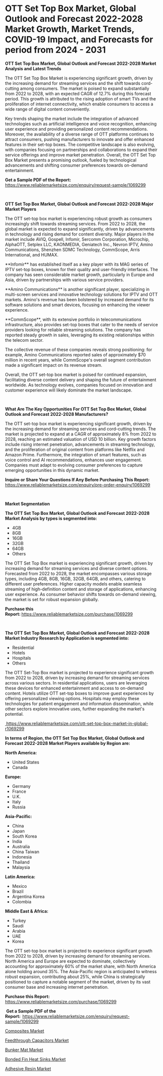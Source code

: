 <p><h1>OTT Set Top Box Market, Global Outlook and Forecast 2022-2028 Market Growth, Market Trends, COVID-19 Impact, and Forecasts for period from 2024 - 2031</h1></p><p><strong>OTT Set Top Box Market, Global Outlook and Forecast 2022-2028 Market Analysis and Latest Trends</strong></p>
<p><p>The OTT Set Top Box Market is experiencing significant growth, driven by the increasing demand for streaming services and the shift towards cord-cutting among consumers. The market is poised to expand substantially from 2022 to 2028, with an expected CAGR of 12.7% during this forecast period. This growth is attributed to the rising adoption of smart TVs and the proliferation of internet connectivity, which enable consumers to access a wide range of digital content conveniently.</p><p>Key trends shaping the market include the integration of advanced technologies such as artificial intelligence and voice recognition, enhancing user experience and providing personalized content recommendations. Moreover, the availability of a diverse range of OTT platforms continues to attract consumers, pushing manufacturers to innovate and offer enhanced features in their set-top boxes. The competitive landscape is also evolving, with companies focusing on partnerships and collaborations to expand their service offerings and improve market penetration. Overall, the OTT Set Top Box Market presents a promising outlook, fueled by technological advancements and shifting consumer preferences towards on-demand entertainment.</p></p>
<p><strong>Get a Sample PDF of the Report:&nbsp;</strong> <a href="https://www.reliablemarketsize.com/enquiry/request-sample/1069299">https://www.reliablemarketsize.com/enquiry/request-sample/1069299</a></p>
<p>&nbsp;</p>
<p><strong>OTT Set Top Box Market, Global Outlook and Forecast 2022-2028 Major Market Players</strong></p>
<p><p>The OTT set-top box market is experiencing robust growth as consumers increasingly shift towards streaming services. From 2022 to 2028, the global market is expected to expand significantly, driven by advancements in technology and rising demand for content diversity. Major players in the market include AVIQ, Gospell, Infomir, Sercomm Corporation, Microchip, AlphaOTT, Setplex LLC, KAONMEDIA, Geniatech Inc., Nevron IPTV, Amino Communications, Shenzhen SDMC Technology, CommScope, Arris International, and HUMAX.</p><p>**Infomir** has established itself as a key player with its MAG series of IPTV set-top boxes, known for their quality and user-friendly interfaces. The company has seen considerable market growth, particularly in Europe and Asia, driven by partnerships with various service providers.</p><p>**Amino Communications** is another significant player, specializing in multi-screen services and innovative technology solutions for IPTV and OTT markets. Amino's revenue has been bolstered by increased demand for its software solutions and smart devices, focusing on enhancing the viewer experience.</p><p>**CommScope**, with its extensive portfolio in telecommunications infrastructure, also provides set-top boxes that cater to the needs of service providers looking for reliable streaming solutions. The company has reported steady growth in sales, leveraging its existing relationships within the telecom sector.</p><p>The collective revenue of these companies reveals strong positioning: for example, Amino Communications reported sales of approximately $70 million in recent years, while CommScope's overall segment contribution made a significant impact on its revenue stream.</p><p>Overall, the OTT set-top box market is poised for continued expansion, facilitating diverse content delivery and shaping the future of entertainment worldwide. As technology evolves, companies focused on innovation and customer experience will likely dominate the market landscape.</p></p>
<p>&nbsp;</p>
<p><strong>What Are The Key Opportunities For OTT Set Top Box Market, Global Outlook and Forecast 2022-2028 Manufacturers?</strong></p>
<p><p>The OTT set-top box market is experiencing significant growth, driven by the increasing demand for streaming services and cord-cutting trends. The market is projected to expand at a CAGR of approximately 8% from 2022 to 2028, reaching an estimated valuation of USD 10 billion. Key growth factors include rising internet penetration, advancements in streaming technology, and the proliferation of original content from platforms like Netflix and Amazon Prime. Furthermore, the integration of smart features, such as voice control and AI recommendations, enhances user engagement. Companies must adapt to evolving consumer preferences to capture emerging opportunities in this dynamic market.</p></p>
<p><strong>Inquire or Share Your Questions If Any Before Purchasing This Report:</strong> <a href="https://www.reliablemarketsize.com/enquiry/pre-order-enquiry/1069299">https://www.reliablemarketsize.com/enquiry/pre-order-enquiry/1069299</a></p>
<p>&nbsp;</p>
<p><strong>Market Segmentation</strong></p>
<p><strong>The OTT Set Top Box Market, Global Outlook and Forecast 2022-2028 Market Analysis by types is segmented into:</strong></p>
<p><ul><li>4GB</li><li>8GB</li><li>16GB</li><li>32GB</li><li>64GB</li><li>Others</li></ul></p>
<p><p>The OTT Set Top Box market is experiencing significant growth, driven by increasing demand for streaming services and diverse content options. Forecasted from 2022 to 2028, the market encompasses various storage types, including 4GB, 8GB, 16GB, 32GB, 64GB, and others, catering to different user preferences. Higher capacity models enable seamless streaming of high-definition content and storage of applications, enhancing user experience. As consumer behavior shifts towards on-demand viewing, the market is set for robust expansion globally.</p></p>
<p><strong>Purchase this Report:&nbsp;</strong><a href="https://www.reliablemarketsize.com/purchase/1069299">https://www.reliablemarketsize.com/purchase/1069299</a></p>
<p>&nbsp;</p>
<p><strong>The OTT Set Top Box Market, Global Outlook and Forecast 2022-2028 Market Industry Research by Application is segmented into:</strong></p>
<p><ul><li>Residential</li><li>Hotels</li><li>Hospitals</li><li>Others</li></ul></p>
<p><p>The OTT Set-Top Box market is projected to experience significant growth from 2022 to 2028, driven by increasing demand for streaming services across various sectors. In residential applications, users are leveraging these devices for enhanced entertainment and access to on-demand content. Hotels utilize OTT set-top boxes to improve guest experiences by offering personalized viewing options. Hospitals may employ these technologies for patient engagement and information dissemination, while other sectors explore innovative uses, further expanding the market's potential.</p></p>
<p><a href="https://www.reliablemarketsize.com/ott-set-top-box-market-in-global-r1069299">&nbsp;https://www.reliablemarketsize.com/ott-set-top-box-market-in-global-r1069299</a></p>
<p><strong>In terms of Region, the OTT Set Top Box Market, Global Outlook and Forecast 2022-2028 Market Players available by Region are:</strong></p>
<p>
    <p> <strong> North America: </strong>
        <ul>
            <li>United States</li>
            <li>Canada</li>
        </ul>
        </p> 
    <p> <strong> Europe: </strong>
        <ul>
            <li>Germany</li>
            <li>France</li>
            <li>U.K.</li>
            <li>Italy</li>
            <li>Russia</li>
        </ul>
        </p> 
    <p> <strong> Asia-Pacific: </strong>
        <ul>
            <li>China</li>
            <li>Japan</li>
            <li>South Korea</li>
            <li>India</li>
            <li>Australia</li>
            <li>China Taiwan</li>
            <li>Indonesia</li>
            <li>Thailand</li>
            <li>Malaysia</li>
        </ul>
        </p> 
    <p> <strong> Latin America: </strong>
        <ul>
            <li>Mexico</li>
            <li>Brazil</li>
            <li>Argentina Korea</li>
            <li>Colombia</li>
        </ul>
        </p> 
    <p> <strong> Middle East & Africa: </strong>
        <ul>
            <li>Turkey</li>
            <li>Saudi</li>
            <li>Arabia</li>
            <li>UAE</li>
            <li>Korea</li>
        </ul>
    </p>
    </p>
<p><p>The OTT set-top box market is projected to experience significant growth from 2022 to 2028, driven by increasing demand for streaming services. North America and Europe are expected to dominate, collectively accounting for approximately 60% of the market share, with North America alone holding around 35%. The Asia-Pacific region is anticipated to witness robust expansion, contributing about 25%, while China is strategically positioned to capture a notable segment of the market, driven by its vast consumer base and increasing internet penetration.</p></p>
<p><strong>Purchase this Report: </strong><a href="https://www.reliablemarketsize.com/purchase/1069299">https://www.reliablemarketsize.com/purchase/1069299</a></p>
<p>&nbsp;<strong>Get a Sample PDF of the Report:&nbsp;&nbsp;</strong><a href="https://www.reliablemarketsize.com/enquiry/request-sample/1069299">https://www.reliablemarketsize.com/enquiry/request-sample/1069299</a></p>
<p><strong></strong></p>
<p><p><a href="https://medium.com/@jasonSanderson33/in-the-composites-market-the-main-focus-is-on-keeping-costs-low-and-getting-the-most-out-of-1e90e43cd629">Composites Market</a></p><p><a href="https://www.linkedin.com/pulse/strategic-roadmap-global-feedthrough-capacitors-market-j6owe?trackingId=7g7e9D6jTfaWtwFecoLVHg%3D%3D">Feedthrough Capacitors Market</a></p><p><a href="https://issuu.com/reportprime-2/docs/bunker-mat-market-size-2030.pptx_d79296ae78279a">Bunker Mat Market</a></p><p><a href="https://www.linkedin.com/pulse/driving-market-forces-bonded-fin-heat-sinks-trends-future-forecasts-buqsf?trackingId=JpcO7%2BRNRTe72CKD%2F7BBLw%3D%3D">Bonded Fin Heat Sinks Market</a></p><p><a href="https://medium.com/@jasonSanderson33/this-adhesive-resin-market-research-report-evaluates-the-key-market-trends-drivers-and-56f4a5fa87ec">Adhesive Resin Market</a></p></p>